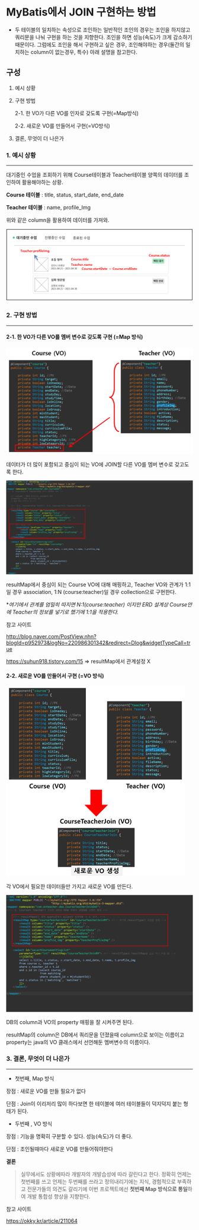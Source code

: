 # MyBatis에서 JOIN 구현하는 방법



- 두 테이블의 일치하는 속성으로 조인하는 일반적인 조인의 경우는 조인을 하지않고 쿼리문을 나눠 구현을 하는 것을 지향한다. 조인을 하면 성능(속도)가 크게 감소하기 때문이다. 그럼에도 조인을 해서 구현하고 싶은 경우, 조인해야하는 경우(둘간의 일치하는 column이 없는경우, 특수) 아래 설명을 참고한다.



## 구성

1. 예시 상황

2. 구현 방법 

   2-1. 한 VO가 다른 VO를 인자로 갖도록 구현(=Map방식)

   2-2. 새로운 VO를 만들어서 구현(=VO방식)

3. 결론, 무엇이 더 나은가





### 1. 예시 상황

------

대기중인 수업을 조회하기 위해 Course테이블과 Teacher테이블 양쪽의 데이터를 조인하여 활용해야하는 상황. 

**Course 테이블** : title, status, start_date, end_date 

**Teacher 테이블** : name, profile_Img

위와 같은 column을 활용하여 데이터를 가져와.

![image-20210421155330558](../img/image-20210421155330558.png)







### 2. 구현 방법

------

#### 2-1. 한 VO가 다른 VO를 멤버 변수로 갖도록 구현 (=Map 방식)



<img src="../img/image-20210421153954489.png" alt="image-20210421153954489" style="zoom: 50%;" />

데이터가 더 많이 포함되고 중심이 되는 VO에 JOIN할 다른 VO를 멤버 변수로 갖고도록 한다.



<img src="../img/image-20210421154315554.png" alt="image-20210421154315554"  />

resultMap에서 중심이 되는 Course VO에 대해 매핑하고, Teacher VO와 관계가 1:1일 경우 association, 1:N (course:teacher)일 경우 collection으로 구현한다. 

**여기에서 관계를 엄밀히 따지면 N:1(course:teacher) 이지만 ERD 설계상 Course안에 Teacher의 정보를 넣기로 했기에 1:1을 적용한다.*



참고 사이트

http://blog.naver.com/PostView.nhn?blogId=p952973&logNo=220986301342&redirect=Dlog&widgetTypeCall=true 

https://suhun918.tistory.com/15  => resultMap에서 관계설정 X





#### 2-2. 새로운 VO를 만들어서 구현 (=VO 방식)

<img src="../img/image-20210421161319087.png" alt="image-20210421161319087" style="zoom: 50%;" />

각 VO에서 필요한 데이터들만 가지고 새로운 VO를 만든다.



![image-20210421161726168](../img/image-20210421161726168.png)

DB의 column과 VO의 property 매핑을 잘 시켜주면 된다.

resultMap의 column은 DB에서 쿼리문을 던졌을때 column으로 보이는 이름이고 property는 java의 VO 클래스에서 선언해둔 멤버변수의 이름이다.





### 3. 결론, 무엇이 더 나은가

------

- 첫번째, Map 방식

장점 : 새로운 VO를 만들 필요가 없다

단점 : Join이 이리저리 많이 하다보면 한 테이블에 여러 테이블들이 덕지덕지 붙는 형태가 된다.



- 두번째 , VO 방식

장점 : 기능을 명확히 구분할 수 있다. 성능(속도)가 더 좋다.

단점 : 조인될때마다 새로운 VO를 만들어줘야한다



**결론**

> 실무에서도 상황에따라 개발자의 개발습성에 따라 갈린다고 한다. 정확히 언제는 첫번째를 쓰고 언제는 두번째를 쓰라고 정의내리기에는 지식, 경험적으로 부족하고 전문가들의 의견도 갈리기에 이번 프로젝트에선 **첫번째 Map 방식으로 통일**하여 개발 통합성 향상을 지향한다.



참고 사이트

https://okky.kr/article/211064

